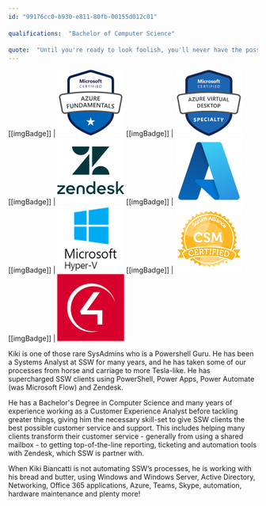 ```yaml
---
id: "99176cc0-b930-e811-80fb-00155d012c01"

qualifications:  "Bachelor of Computer Science"

quote:  "Until you're ready to look foolish, you'll never have the possibility of being great."
---
```


[[imgBadge]]
| [![](../badges/Certification-microsoft-azure-fundamentals.png)](https://learn.microsoft.com/api/credentials/share/en-us/kikibianc/4EF22D38E6ACCB05?sharingId=79DA7DDE24C9E1D8)
[[imgBadge]]
| [![](../badges/Certification-microsoft-azure-virtual-desktop.png)](https://learn.microsoft.com/api/credentials/share/en-us/kikibianc/E0F3B3C306F8BEC3?sharingId=79DA7DDE24C9E1D8)
[[imgBadge]]
| ![](../badges/Business-zendesk.png)
[[imgBadge]]
| ![](../badges/Business-microsoft-azure.png)
[[imgBadge]]
| ![](../badges/SysAdmin-microsoft-hyper-v.png)
[[imgBadge]]
| ![](../badges/Certification-scrumalliance-master.png)
[[imgBadge]]
| ![](../badges/Automation-Control4.png)

Kiki is one of those rare SysAdmins who is a Powershell Guru. He has been a Systems Analyst at SSW for many years, and he has taken some of our processes from horse and carriage to more Tesla-like. He has supercharged SSW clients using PowerShell, Power Apps, Power Automate (was Microsoft Flow) and Zendesk. 
 
He has a Bachelor's Degree in Computer Science and many years of experience working as a Customer Experience Analyst before tackling greater things, giving him the necessary skill-set to give SSW clients the best possible customer service and support.
This includes helping many clients transform their customer service - generally from using a shared mailbox - to getting top-of-the-line reporting, ticketing and automation tools with Zendesk, which SSW is partner with.
 
When Kiki Biancatti is not automating SSW’s processes, he is working with his bread and butter, using Windows and Windows Server, Active Directory, Networking, Office 365 applications, Azure, Teams, Skype, automation, hardware maintenance and plenty more!  
